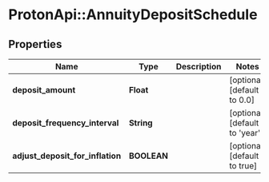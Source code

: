 # ProtonApi::AnnuityDepositSchedule

## Properties
Name | Type | Description | Notes
------------ | ------------- | ------------- | -------------
**deposit_amount** | **Float** |  | [optional] [default to 0.0]
**deposit_frequency_interval** | **String** |  | [optional] [default to &#39;year&#39;]
**adjust_deposit_for_inflation** | **BOOLEAN** |  | [optional] [default to true]


